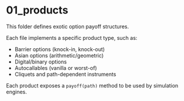 # 01_products

This folder defines exotic option payoff structures.

Each file implements a specific product type, such as:
- Barrier options (knock-in, knock-out)
- Asian options (arithmetic/geometric)
- Digital/binary options
- Autocallables (vanilla or worst-of)
- Cliquets and path-dependent instruments

Each product exposes a `payoff(path)` method to be used by simulation engines.
